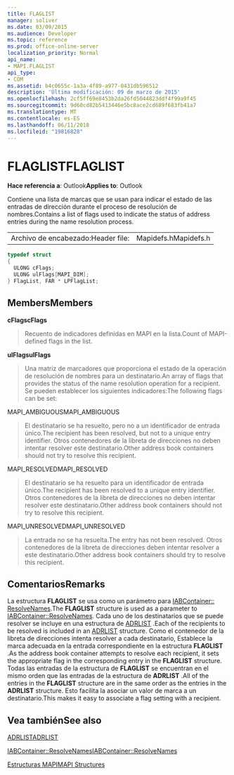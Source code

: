 ```yaml
---
title: FLAGLIST
manager: soliver
ms.date: 03/09/2015
ms.audience: Developer
ms.topic: reference
ms.prod: office-online-server
localization_priority: Normal
api_name:
- MAPI.FLAGLIST
api_type:
- COM
ms.assetid: b4c0655c-1a3a-4f89-a977-0431db596512
description: 'Última modificación: 09 de marzo de 2015'
ms.openlocfilehash: 2cf5ff69e8453b2da26fd5044823ddf4f99a9f45
ms.sourcegitcommit: 9d60cd82b5413446e5bc8ace2cd689f683fb41a7
ms.translationtype: MT
ms.contentlocale: es-ES
ms.lasthandoff: 06/11/2018
ms.locfileid: "19816828"
---
```

# <a name="flaglist"></a><span data-ttu-id="d8fc0-103">FLAGLIST</span><span class="sxs-lookup"><span data-stu-id="d8fc0-103">FLAGLIST</span></span>

  
  
<span data-ttu-id="d8fc0-104">**Hace referencia a**: Outlook</span><span class="sxs-lookup"><span data-stu-id="d8fc0-104">**Applies to**: Outlook</span></span> 
  
<span data-ttu-id="d8fc0-105">Contiene una lista de marcas que se usan para indicar el estado de las entradas de dirección durante el proceso de resolución de nombres.</span><span class="sxs-lookup"><span data-stu-id="d8fc0-105">Contains a list of flags used to indicate the status of address entries during the name resolution process.</span></span>
  
|||
|:-----|:-----|
|<span data-ttu-id="d8fc0-106">Archivo de encabezado:</span><span class="sxs-lookup"><span data-stu-id="d8fc0-106">Header file:</span></span>  <br/> |<span data-ttu-id="d8fc0-107">Mapidefs.h</span><span class="sxs-lookup"><span data-stu-id="d8fc0-107">Mapidefs.h</span></span>  <br/> |
   
```cpp
typedef struct
{
  ULONG cFlags;
  ULONG ulFlags[MAPI_DIM];
} FlagList, FAR * LPFlagList;

```

## <a name="members"></a><span data-ttu-id="d8fc0-108">Members</span><span class="sxs-lookup"><span data-stu-id="d8fc0-108">Members</span></span>

 <span data-ttu-id="d8fc0-109">**cFlags**</span><span class="sxs-lookup"><span data-stu-id="d8fc0-109">**cFlags**</span></span>
  
> <span data-ttu-id="d8fc0-110">Recuento de indicadores definidas en MAPI en la lista.</span><span class="sxs-lookup"><span data-stu-id="d8fc0-110">Count of MAPI-defined flags in the list.</span></span>
    
 <span data-ttu-id="d8fc0-111">**ulFlags**</span><span class="sxs-lookup"><span data-stu-id="d8fc0-111">**ulFlags**</span></span>
  
> <span data-ttu-id="d8fc0-112">Una matriz de marcadores que proporciona el estado de la operación de resolución de nombres para un destinatario.</span><span class="sxs-lookup"><span data-stu-id="d8fc0-112">An array of flags that provides the status of the name resolution operation for a recipient.</span></span> <span data-ttu-id="d8fc0-113">Se pueden establecer los siguientes indicadores:</span><span class="sxs-lookup"><span data-stu-id="d8fc0-113">The following flags can be set:</span></span>
    
<span data-ttu-id="d8fc0-114">MAPI_AMBIGUOUS</span><span class="sxs-lookup"><span data-stu-id="d8fc0-114">MAPI_AMBIGUOUS</span></span> 
  
> <span data-ttu-id="d8fc0-115">El destinatario se ha resuelto, pero no a un identificador de entrada único.</span><span class="sxs-lookup"><span data-stu-id="d8fc0-115">The recipient has been resolved, but not to a unique entry identifier.</span></span> <span data-ttu-id="d8fc0-116">Otros contenedores de la libreta de direcciones no deben intentar resolver este destinatario.</span><span class="sxs-lookup"><span data-stu-id="d8fc0-116">Other address book containers should not try to resolve this recipient.</span></span> 
    
<span data-ttu-id="d8fc0-117">MAPI_RESOLVED</span><span class="sxs-lookup"><span data-stu-id="d8fc0-117">MAPI_RESOLVED</span></span> 
  
> <span data-ttu-id="d8fc0-118">El destinatario se ha resuelto para un identificador de entrada único.</span><span class="sxs-lookup"><span data-stu-id="d8fc0-118">The recipient has been resolved to a unique entry identifier.</span></span> <span data-ttu-id="d8fc0-119">Otros contenedores de la libreta de direcciones no deben intentar resolver este destinatario.</span><span class="sxs-lookup"><span data-stu-id="d8fc0-119">Other address book containers should not try to resolve this recipient.</span></span> 
    
<span data-ttu-id="d8fc0-120">MAPI_UNRESOLVED</span><span class="sxs-lookup"><span data-stu-id="d8fc0-120">MAPI_UNRESOLVED</span></span> 
  
> <span data-ttu-id="d8fc0-121">La entrada no se ha resuelta.</span><span class="sxs-lookup"><span data-stu-id="d8fc0-121">The entry has not been resolved.</span></span> <span data-ttu-id="d8fc0-122">Otros contenedores de la libreta de direcciones deben intentar resolver a este destinatario.</span><span class="sxs-lookup"><span data-stu-id="d8fc0-122">Other address book containers should try to resolve this recipient.</span></span>
    
## <a name="remarks"></a><span data-ttu-id="d8fc0-123">Comentarios</span><span class="sxs-lookup"><span data-stu-id="d8fc0-123">Remarks</span></span>

<span data-ttu-id="d8fc0-124">La estructura **FLAGLIST** se usa como un parámetro para [IABContainer:: ResolveNames](iabcontainer-resolvenames.md).</span><span class="sxs-lookup"><span data-stu-id="d8fc0-124">The **FLAGLIST** structure is used as a parameter to [IABContainer::ResolveNames](iabcontainer-resolvenames.md).</span></span> <span data-ttu-id="d8fc0-125">Cada uno de los destinatarios que se puede resolver se incluye en una estructura de [ADRLIST](adrlist.md) .</span><span class="sxs-lookup"><span data-stu-id="d8fc0-125">Each of the recipients to be resolved is included in an [ADRLIST](adrlist.md) structure.</span></span> <span data-ttu-id="d8fc0-126">Como el contenedor de la libreta de direcciones intenta resolver a cada destinatario, Establece la marca adecuada en la entrada correspondiente en la estructura **FLAGLIST** .</span><span class="sxs-lookup"><span data-stu-id="d8fc0-126">As the address book container attempts to resolve each recipient, it sets the appropriate flag in the corresponding entry in the **FLAGLIST** structure.</span></span> <span data-ttu-id="d8fc0-127">Todas las entradas de la estructura de **FLAGLIST** se encuentran en el mismo orden que las entradas de la estructura de **ADRLIST** .</span><span class="sxs-lookup"><span data-stu-id="d8fc0-127">All of the entries in the **FLAGLIST** structure are in the same order as the entries in the **ADRLIST** structure.</span></span> <span data-ttu-id="d8fc0-128">Esto facilita la asociar un valor de marca a un destinatario.</span><span class="sxs-lookup"><span data-stu-id="d8fc0-128">This makes it easy to associate a flag setting with a recipient.</span></span> 
  
## <a name="see-also"></a><span data-ttu-id="d8fc0-129">Vea también</span><span class="sxs-lookup"><span data-stu-id="d8fc0-129">See also</span></span>



[<span data-ttu-id="d8fc0-130">ADRLIST</span><span class="sxs-lookup"><span data-stu-id="d8fc0-130">ADRLIST</span></span>](adrlist.md)
  
[<span data-ttu-id="d8fc0-131">IABContainer::ResolveNames</span><span class="sxs-lookup"><span data-stu-id="d8fc0-131">IABContainer::ResolveNames</span></span>](iabcontainer-resolvenames.md)


[<span data-ttu-id="d8fc0-132">Estructuras MAPI</span><span class="sxs-lookup"><span data-stu-id="d8fc0-132">MAPI Structures</span></span>](mapi-structures.md)

